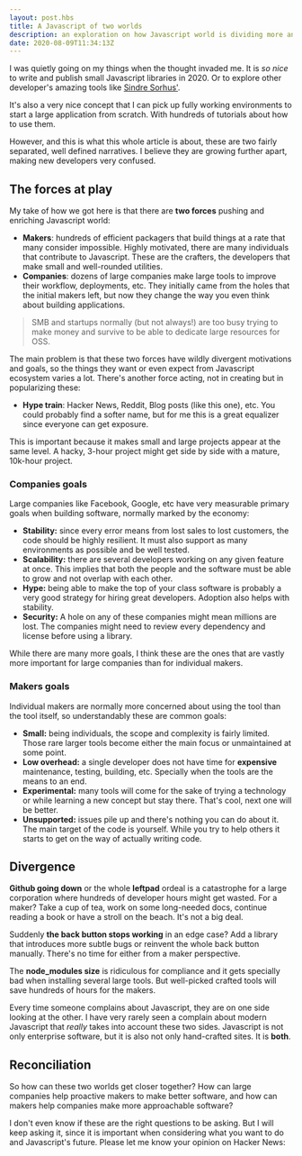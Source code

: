 ```yaml
---
layout: post.hbs
title: A Javascript of two worlds
description: an exploration on how Javascript world is dividing more and more
date: 2020-08-09T11:34:13Z
---
```


I was quietly going on my things when the thought invaded me. It is *so nice* to write and publish small Javascript libraries in 2020. Or to explore other developer's amazing tools like [Sindre Sorhus'](https://github.com/sindresorhus/).

It's also a very nice concept that I can pick up fully working environments to start a large application from scratch. With hundreds of tutorials about how to use them.

However, and this is what this whole article is about, these are two fairly separated, well defined narratives. I believe they are growing further apart, making new developers very confused.



## The forces at play

My take of how we got here is that there are **two forces** pushing and enriching Javascript world:

- **Makers**: hundreds of efficient packagers that build things at a rate that many consider impossible. Highly motivated, there are many individuals that contribute to Javascript. These are the crafters, the developers that make small and well-rounded utilities.
- **Companies**: dozens of large companies make large tools to improve their workflow, deployments, etc. They initially came from the holes that the initial makers left, but now they change the way you even think about building applications.

> SMB and startups normally (but not always!) are too busy trying to make money and survive to be able to dedicate large resources for OSS.

The main problem is that these two forces have wildly divergent motivations and goals, so the things they want or even expect from Javascript ecosystem varies a lot. There's another force acting, not in creating but in popularizing these:

- **Hype train**: Hacker News, Reddit, Blog posts (like this one), etc. You could probably find a softer name, but for me this is a great equalizer since everyone can get exposure.

This is important because it makes small and large projects appear at the same level. A hacky, 3-hour project might get side by side with a mature, 10k-hour project.



### Companies goals

Large companies like Facebook, Google, etc have very measurable primary goals when building software, normally marked by the economy:

- **Stability:** since every error means from lost sales to lost customers, the code should be highly resilient. It must also support as many environments as possible and be well tested.
- **Scalability:** there are several developers working on any given feature at once. This implies that both the people and the software must be able to grow and not overlap with each other.
- **Hype:** being able to make the top of your class software is probably a very good strategy for hiring great developers. Adoption also helps with stability.
- **Security:** A hole on any of these companies might mean millions are lost. The companies might need to review every dependency and license before using a library.

While there are many more goals, I think these are the ones that are vastly more important for large companies than for individual makers.



### Makers goals

Individual makers are normally more concerned about using the tool than the tool itself, so understandably these are common goals:

- **Small:** being individuals, the scope and complexity is fairly limited. Those rare larger tools become either the main focus or unmaintained at some point.
- **Low overhead:** a single developer does not have time for **expensive** maintenance, testing, building, etc. Specially when the tools are the means to an end.
- **Experimental:** many tools will come for the sake of trying a technology or while learning a new concept but stay there. That's cool, next one will be better.
- **Unsupported:** issues pile up and there's nothing you can do about it. The main target of the code is yourself. While you try to help others it starts to get on the way of actually writing code.




## Divergence

**Github going down** or the whole **leftpad** ordeal is a catastrophe for a large corporation where hundreds of developer hours might get wasted. For a maker? Take a cup of tea, work on some long-needed docs, continue reading a book or have a stroll on the beach. It's not a big deal.

Suddenly **the back button stops working** in an edge case? Add a library that introduces more subtle bugs or reinvent the whole back button manually. There's no time for either from a maker perspective.

The **node_modules size** is ridiculous for compliance and it gets specially bad when installing several large tools. But well-picked crafted tools will save hundreds of hours for the makers.

Every time someone complains about Javascript, they are on one side looking at the other. I have very rarely seen a complain about modern Javascript that *really* takes into account these two sides. Javascript is not only enterprise software, but it is also not only hand-crafted sites. It is **both**.



## Reconciliation

So how can these two worlds get closer together? How can large companies help proactive makers to make better software, and how can makers help companies make more approachable software?

I don't even know if these are the right questions to be asking. But I will keep asking it, since it is important when considering what you want to do and Javascript's future. Please let me know your opinion on Hacker News:
